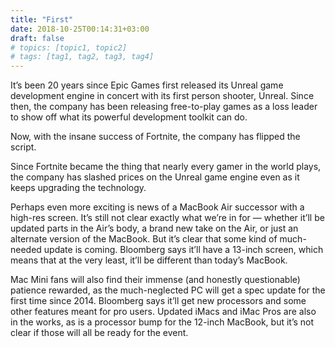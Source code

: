 ```yaml
---
title: "First"
date: 2018-10-25T00:14:31+03:00
draft: false
# topics: [topic1, topic2]
# tags: [tag1, tag2, tag3, tag4]
---
```


It’s been 20 years since Epic Games first released its Unreal game development engine in concert with its first person shooter, Unreal. Since then, the company has been releasing free-to-play games as a loss leader to show off what its powerful development toolkit can do.

Now, with the insane success of Fortnite, the company has flipped the script.

Since Fortnite became the thing that nearly every gamer in the world plays, the company has slashed prices on the Unreal game engine even as it keeps upgrading the technology.

Perhaps even more exciting is news of a MacBook Air successor with a high-res screen. It’s still not clear exactly what we’re in for — whether it’ll be updated parts in the Air’s body, a brand new take on the Air, or just an alternate version of the MacBook. But it’s clear that some kind of much-needed update is coming. Bloomberg says it’ll have a 13-inch screen, which means that at the very least, it’ll be different than today’s MacBook.

Mac Mini fans will also find their immense (and honestly questionable) patience rewarded, as the much-neglected PC will get a spec update for the first time since 2014. Bloomberg says it’ll get new processors and some other features meant for pro users. Updated iMacs and iMac Pros are also in the works, as is a processor bump for the 12-inch MacBook, but it’s not clear if those will all be ready for the event.